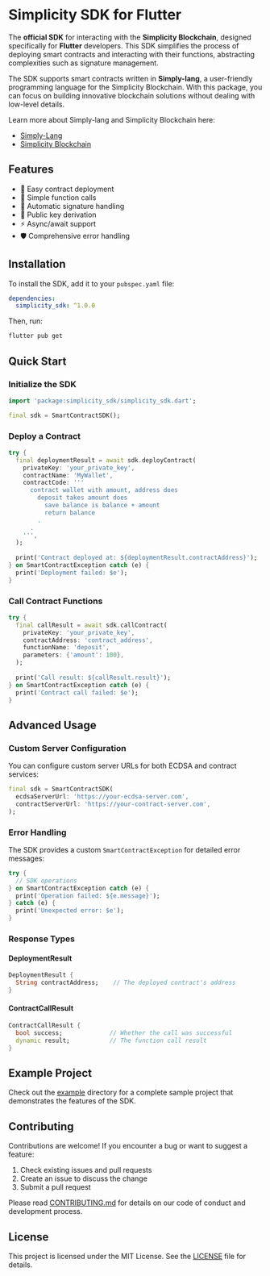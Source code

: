 # Simplicity SDK for Flutter

The **official SDK** for interacting with the **Simplicity Blockchain**, designed specifically for **Flutter** developers. This SDK simplifies the process of deploying smart contracts and interacting with their functions, abstracting complexities such as signature management.

The SDK supports smart contracts written in **Simply-lang**, a user-friendly programming language for the Simplicity Blockchain. With this package, you can focus on building innovative blockchain solutions without dealing with low-level details.

Learn more about Simply-lang and Simplicity Blockchain here:
- [Simply-Lang](https://simply-lang.vercel.app/)
- [Simplicity Blockchain](https://simplicity-block.vercel.app/)

## Features

- 🚀 Easy contract deployment
- 🔄 Simple function calls
- 🔐 Automatic signature handling
- 🔑 Public key derivation
- ⚡ Async/await support
- 🛡️ Comprehensive error handling

## Installation

To install the SDK, add it to your `pubspec.yaml` file:

```yaml
dependencies:
  simplicity_sdk: ^1.0.0
```

Then, run:

```bash
flutter pub get
```

## Quick Start

### Initialize the SDK

```dart
import 'package:simplicity_sdk/simplicity_sdk.dart';

final sdk = SmartContractSDK();
```

### Deploy a Contract

```dart
try {
  final deploymentResult = await sdk.deployContract(
    privateKey: 'your_private_key',
    contractName: 'MyWallet',
    contractCode: '''
      contract wallet with amount, address does
        deposit takes amount does
          save balance is balance + amount
          return balance
        .
      .
    ''',
  );
  
  print('Contract deployed at: ${deploymentResult.contractAddress}');
} on SmartContractException catch (e) {
  print('Deployment failed: $e');
}
```

### Call Contract Functions

```dart
try {
  final callResult = await sdk.callContract(
    privateKey: 'your_private_key',
    contractAddress: 'contract_address',
    functionName: 'deposit',
    parameters: {'amount': 100},
  );
  
  print('Call result: ${callResult.result}');
} on SmartContractException catch (e) {
  print('Contract call failed: $e');
}
```

## Advanced Usage

### Custom Server Configuration

You can configure custom server URLs for both ECDSA and contract services:

```dart
final sdk = SmartContractSDK(
  ecdsaServerUrl: 'https://your-ecdsa-server.com',
  contractServerUrl: 'https://your-contract-server.com',
);
```

### Error Handling

The SDK provides a custom `SmartContractException` for detailed error messages:

```dart
try {
  // SDK operations
} on SmartContractException catch (e) {
  print('Operation failed: ${e.message}');
} catch (e) {
  print('Unexpected error: $e');
}
```

### Response Types

#### DeploymentResult

```dart
DeploymentResult {
  String contractAddress;    // The deployed contract's address
}
```

#### ContractCallResult

```dart
ContractCallResult {
  bool success;             // Whether the call was successful
  dynamic result;           // The function call result
}
```

## Example Project

Check out the [example](example) directory for a complete sample project that demonstrates the features of the SDK.

## Contributing

Contributions are welcome! If you encounter a bug or want to suggest a feature:

1. Check existing issues and pull requests
2. Create an issue to discuss the change
3. Submit a pull request

Please read [CONTRIBUTING.md](CONTRIBUTING.md) for details on our code of conduct and development process.

## License

This project is licensed under the MIT License. See the [LICENSE](LICENSE) file for details.
